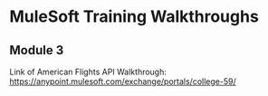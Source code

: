 # MuleSoft Training Walkthroughs
## Module 3
Link of American Flights API Walkthrough:
https://anypoint.mulesoft.com/exchange/portals/college-59/
